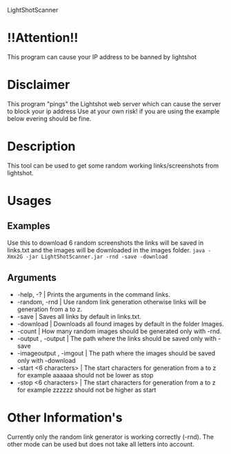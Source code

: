 LightShotScanner

# !!Attention!!
This program can cause your IP address to be banned by lightshot

# Disclaimer
This program "pings" the Lightshot web server which can cause the server to block your ip address
Use at your own risk!
if you are using the example below evering should be fine.

# Description
This tool can be used to get some random working links/screenshots from lightshot.

# Usages
## Examples
Use this to download 6 random screenshots the links will be saved in links.txt and the images will be downloaded in the images folder.
`java -Xmx2G -jar LightShotScanner.jar -rnd -save -download`
## Arguments
* -help, -?     | Prints the arguments in the command links.
* -random, -rnd | Use random link generation otherwise links will be generation from a to z.
* -save         | Saves all links by default in links.txt.
* -download     | Downloads all found images by default in the folder Images.
* -count <number> | How many random images should be generated only with -rnd.
* -output <path>, -output <path> | The path where the links should be saved only with -save
* -imageoutput <path>, -imgout <path> | The path where the images should be saved only with -download
* -start <6 characters> | The start characters for generation from a to z for example aaaaaa should not be lower as stop
* -stop <6 characters> | The start characters for generation from a to z for example zzzzzz should not be higher as start

# Other Information's 
Currently only the random link generator is working correctly (-rnd). The other mode can be used but does not take all letters into account.